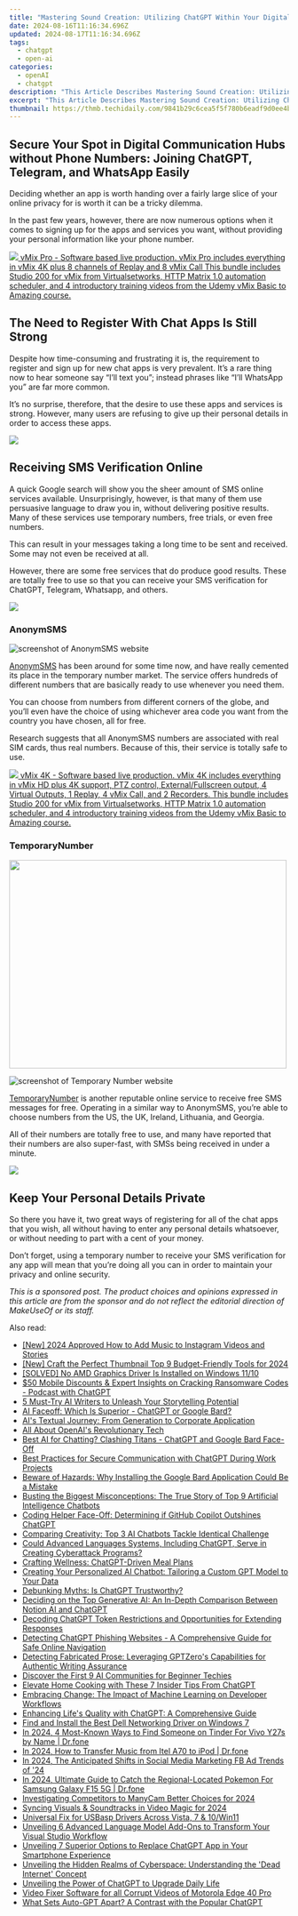 ```yaml
---
title: "Mastering Sound Creation: Utilizing ChatGPT Within Your Digital Audio Workstation"
date: 2024-08-16T11:16:34.696Z
updated: 2024-08-17T11:16:34.696Z
tags:
  - chatgpt
  - open-ai
categories:
  - openAI
  - chatgpt
description: "This Article Describes Mastering Sound Creation: Utilizing ChatGPT Within Your Digital Audio Workstation"
excerpt: "This Article Describes Mastering Sound Creation: Utilizing ChatGPT Within Your Digital Audio Workstation"
thumbnail: https://thmb.techidaily.com/9841b29c6cea5f5f780b6eadf9d0ee4bcbe0f046fdd4bc1a6bbe581309b919ba.jpg
---
```


## Secure Your Spot in Digital Communication Hubs without Phone Numbers: Joining ChatGPT, Telegram, and WhatsApp Easily

 Deciding whether an app is worth handing over a fairly large slice of your online privacy for is worth it can be a tricky dilemma.

 In the past few years, however, there are now numerous options when it comes to signing up for the apps and services you want, without providing your personal information like your phone number.

<!-- affiliate ads begin -->
<a href="https://secure.2checkout.com/order/checkout.php?PRODS=30901410&QTY=1&AFFILIATE=108875&CART=1"> <img src="https://secure.avangate.com/images/merchant/ce9a6fb2becc2d235e62b125e9260102/products/copy_1_copy_vMixCallScreenshot1-large.jpg" border="0"> vMix Pro - Software based live production. vMix Pro includes everything in vMix 4K plus 8 channels of Replay and 8 vMix Call 
This bundle includes Studio 200 for vMix from Virtualsetworks, HTTP Matrix 1.0 automation scheduler, and 4 introductory training videos from the Udemy vMix Basic to Amazing course. </a>
<!-- affiliate ads end -->
## The Need to Register With Chat Apps Is Still Strong

 Despite how time-consuming and frustrating it is, the requirement to register and sign up for new chat apps is very prevalent. It’s a rare thing now to hear someone say “I’ll text you”; instead phrases like “I’ll WhatsApp you” are far more common.

 It’s no surprise, therefore, that the desire to use these apps and services is strong. However, many users are refusing to give up their personal details in order to access these apps.

<!-- affiliate ads begin -->
<a href="https://secure.2checkout.com/order/checkout.php?PRODS=4620780&QTY=1&AFFILIATE=108875&CART=1"><img src="https://secure.avangate.com/images/merchant/07dd4d5a72f5740ef0f035f201951476/728__90banner.jpg" border="0"></a>
<!-- affiliate ads end -->
## Receiving SMS Verification Online

 A quick Google search will show you the sheer amount of SMS online services available. Unsurprisingly, however, is that many of them use persuasive language to draw you in, without delivering positive results. Many of these services use temporary numbers, free trials, or even free numbers.

 This can result in your messages taking a long time to be sent and received. Some may not even be received at all.

 However, there are some free services that do produce good results. These are totally free to use so that you can receive your SMS verification for ChatGPT, Telegram, Whatsapp, and others.

<!-- affiliate ads begin -->
<a href="https://estore.winxdvd.com/order/checkout.php?PRODS=4081991&QTY=1&AFFILIATE=108875&CART=1"><img src="https://www.winxdvd.com/affiliate/new-banner/wt-500x500.jpg" border="0"></a>
<!-- affiliate ads end -->
### AnonymSMS

![screenshot of AnonymSMS website](https://static1.makeuseofimages.com/wordpress/wp-content/uploads/2023/06/sms-anonymsms.jpg)

[AnonymSMS](https://anonymsms.com/) has been around for some time now, and have really cemented its place in the temporary number market. The service offers hundreds of different numbers that are basically ready to use whenever you need them.

 You can choose from numbers from different corners of the globe, and you’ll even have the choice of using whichever area code you want from the country you have chosen, all for free.

 Research suggests that all AnonymSMS numbers are associated with real SIM cards, thus real numbers. Because of this, their service is totally safe to use.

<!-- affiliate ads begin -->
<a href="https://secure.2checkout.com/order/checkout.php?PRODS=30901369&QTY=1&AFFILIATE=108875&CART=1"> <img src="https://secure.avangate.com/images/merchant/ce9a6fb2becc2d235e62b125e9260102/products/1_copy_vMixCallScreenshot1-large.jpg" border="0"> vMix 4K - Software based live production. vMix 4K includes everything in vMix HD plus 4K support, PTZ control, External/Fullscreen output, 4 Virtual Outputs, 1 Replay, 4 vMix Call, and 2 Recorders. 
This bundle includes Studio 200 for vMix from Virtualsetworks, HTTP Matrix 1.0 automation scheduler, and 4 introductory training videos from the Udemy vMix Basic to Amazing course. </a>
<!-- affiliate ads end -->
### TemporaryNumber

<!-- affiliate ads begin -->
<a href="https://electronicx.pxf.io/c/5597632/1872456/14483" target="_top" id="1872456"><img src="//a.impactradius-go.com/display-ad/14483-1872456" border="0" alt="" width="500" height="375"/></a><img height="0" width="0" src="https://imp.pxf.io/i/5597632/1872456/14483" style="position:absolute;visibility:hidden;" border="0" />
<!-- affiliate ads end -->
![screenshot of Temporary Number website](https://static1.makeuseofimages.com/wordpress/wp-content/uploads/2023/06/sms-temporary-number.jpeg)

[TemporaryNumber](https://temporarynumber.com/) is another reputable online service to receive free SMS messages for free. Operating in a similar way to AnonymSMS, you’re able to choose numbers from the US, the UK, Ireland, Lithuania, and Georgia.

 All of their numbers are totally free to use, and many have reported that their numbers are also super-fast, with SMSs being received in under a minute.

<!-- affiliate ads begin -->
<a href="https://secure.2checkout.com/order/checkout.php?PRODS=35038891&QTY=1&AFFILIATE=108875&CART=1"><img src="https://www.dupinout.com/wp-content/uploads/2021/12/DupInOut-New-Duplicate-Scan-Tab.png" border="0"></a>
<!-- affiliate ads end -->
## Keep Your Personal Details Private

 So there you have it, two great ways of registering for all of the chat apps that you wish, all without having to enter any personal details whatsoever, or without needing to part with a cent of your money.

 Don’t forget, using a temporary number to receive your SMS verification for any app will mean that you’re doing all you can in order to maintain your privacy and online security.

 _This is a sponsored post. The product choices and opinions expressed in this article are from the sponsor and do not reflect the editorial direction of MakeUseOf or its staff._


<ins class="adsbygoogle"
     style="display:block"
     data-ad-format="autorelaxed"
     data-ad-client="ca-pub-7571918770474297"
     data-ad-slot="1223367746"></ins>



<ins class="adsbygoogle"
     style="display:block"
     data-ad-client="ca-pub-7571918770474297"
     data-ad-slot="8358498916"
     data-ad-format="auto"
     data-full-width-responsive="true"></ins>

<span class="atpl-alsoreadstyle">Also read:</span>
<div><ul>
<li><a href="https://instagram-video-files.techidaily.com/new-2024-approved-how-to-add-music-to-instagram-videos-and-stories/"><u>[New] 2024 Approved  How to Add Music to Instagram Videos and Stories</u></a></li>
<li><a href="https://facebook-video-share.techidaily.com/new-craft-the-perfect-thumbnail-top-9-budget-friendly-tools-for-2024/"><u>[New] Craft the Perfect Thumbnail  Top 9 Budget-Friendly Tools for 2024</u></a></li>
<li><a href="https://network-issues.techidaily.com/solved-no-amd-graphics-driver-is-installed-on-windows-1110/"><u>[SOLVED] No AMD Graphics Driver Is Installed on Windows 11/10</u></a></li>
<li><a href="https://tech-haven.techidaily.com/1722167606350-50-mobile-discounts-and-expert-insights-on-cracking-ransomware-codes-podcast-with-chatgpt/"><u>$50 Mobile Discounts & Expert Insights on Cracking Ransomware Codes - Podcast with ChatGPT</u></a></li>
<li><a href="https://tech-haven.techidaily.com/5-must-try-ai-writers-to-unleash-your-storytelling-potential/"><u>5 Must-Try AI Writers to Unleash Your Storytelling Potential</u></a></li>
<li><a href="https://tech-haven.techidaily.com/ai-faceoff-which-is-superior-chatgpt-or-google-bard/"><u>AI Faceoff: Which Is Superior - ChatGPT or Google Bard?</u></a></li>
<li><a href="https://tech-haven.techidaily.com/ais-textual-journey-from-generation-to-corporate-application/"><u>AI's Textual Journey: From Generation to Corporate Application</u></a></li>
<li><a href="https://tech-haven.techidaily.com/all-about-openais-revolutionary-tech/"><u>All About OpenAI's Revolutionary Tech</u></a></li>
<li><a href="https://tech-haven.techidaily.com/best-ai-for-chatting-clashing-titans-chatgpt-and-google-bard-face-off/"><u>Best AI for Chatting? Clashing Titans - ChatGPT and Google Bard Face-Off</u></a></li>
<li><a href="https://tech-haven.techidaily.com/best-practices-for-secure-communication-with-chatgpt-during-work-projects/"><u>Best Practices for Secure Communication with ChatGPT During Work Projects</u></a></li>
<li><a href="https://tech-haven.techidaily.com/beware-of-hazards-why-installing-the-google-bard-application-could-be-a-mistake/"><u>Beware of Hazards: Why Installing the Google Bard Application Could Be a Mistake</u></a></li>
<li><a href="https://tech-haven.techidaily.com/busting-the-biggest-misconceptions-the-true-story-of-top-9-artificial-intelligence-chatbots/"><u>Busting the Biggest Misconceptions: The True Story of Top 9 Artificial Intelligence Chatbots</u></a></li>
<li><a href="https://tech-haven.techidaily.com/coding-helper-face-off-determining-if-github-copilot-outshines-chatgpt/"><u>Coding Helper Face-Off: Determining if GitHub Copilot Outshines ChatGPT</u></a></li>
<li><a href="https://tech-haven.techidaily.com/comparing-creativity-top-3-ai-chatbots-tackle-identical-challenge/"><u>Comparing Creativity: Top 3 AI Chatbots Tackle Identical Challenge</u></a></li>
<li><a href="https://tech-revival.techidaily.com/could-advanced-languages-systems-including-chatgpt-serve-in-creating-cyberattack-programs/"><u>Could Advanced Languages Systems, Including ChatGPT, Serve in Creating Cyberattack Programs?</u></a></li>
<li><a href="https://tech-haven.techidaily.com/crafting-wellness-chatgpt-driven-meal-plans/"><u>Crafting Wellness: ChatGPT-Driven Meal Plans</u></a></li>
<li><a href="https://tech-haven.techidaily.com/creating-your-personalized-ai-chatbot-tailoring-a-custom-gpt-model-to-your-data/"><u>Creating Your Personalized AI Chatbot: Tailoring a Custom GPT Model to Your Data</u></a></li>
<li><a href="https://tech-haven.techidaily.com/debunking-myths-is-chatgpt-trustworthy/"><u>Debunking Myths: Is ChatGPT Trustworthy?</u></a></li>
<li><a href="https://tech-haven.techidaily.com/deciding-on-the-top-generative-ai-an-in-depth-comparison-between-notion-ai-and-chatgpt/"><u>Deciding on the Top Generative AI: An In-Depth Comparison Between Notion AI and ChatGPT</u></a></li>
<li><a href="https://tech-haven.techidaily.com/decoding-chatgpt-token-restrictions-and-opportunities-for-extending-responses/"><u>Decoding ChatGPT Token Restrictions and Opportunities for Extending Responses</u></a></li>
<li><a href="https://tech-haven.techidaily.com/detecting-chatgpt-phishing-websites-a-comprehensive-guide-for-safe-online-navigation/"><u>Detecting ChatGPT Phishing Websites - A Comprehensive Guide for Safe Online Navigation</u></a></li>
<li><a href="https://tech-haven.techidaily.com/detecting-fabricated-prose-leveraging-gptzeros-capabilities-for-authentic-writing-assurance/"><u>Detecting Fabricated Prose: Leveraging GPTZero's Capabilities for Authentic Writing Assurance</u></a></li>
<li><a href="https://tech-haven.techidaily.com/discover-the-first-9-ai-communities-for-beginner-techies/"><u>Discover the First 9 AI Communities for Beginner Techies</u></a></li>
<li><a href="https://tech-haven.techidaily.com/elevate-home-cooking-with-these-7-insider-tips-from-chatgpt/"><u>Elevate Home Cooking with These 7 Insider Tips From ChatGPT</u></a></li>
<li><a href="https://tech-haven.techidaily.com/embracing-change-the-impact-of-machine-learning-on-developer-workflows/"><u>Embracing Change: The Impact of Machine Learning on Developer Workflows</u></a></li>
<li><a href="https://tech-haven.techidaily.com/enhancing-lifes-quality-with-chatgpt-a-comprehensive-guide/"><u>Enhancing Life's Quality with ChatGPT: A Comprehensive Guide</u></a></li>
<li><a href="https://hardware-help.techidaily.com/find-and-install-the-best-dell-networking-driver-on-windows-7/"><u>Find and Install the Best Dell Networking Driver on Windows 7</u></a></li>
<li><a href="https://review-topics.techidaily.com/in-2024-4-most-known-ways-to-find-someone-on-tinder-for-vivo-y27s-by-name-drfone-by-drfone-virtual-android/"><u>In 2024, 4 Most-Known Ways to Find Someone on Tinder For Vivo Y27s by Name | Dr.fone</u></a></li>
<li><a href="https://android-transfer.techidaily.com/in-2024-how-to-transfer-music-from-itel-a70-to-ipod-drfone-by-drfone-transfer-from-android-transfer-from-android/"><u>In 2024, How to Transfer Music from Itel A70 to iPod | Dr.fone</u></a></li>
<li><a href="https://facebook-video-content.techidaily.com/in-2024-the-anticipated-shifts-in-social-media-marketing-fb-ad-trends-of-24/"><u>In 2024, The Anticipated Shifts in Social Media Marketing  FB Ad Trends of '24</u></a></li>
<li><a href="https://change-location.techidaily.com/in-2024-ultimate-guide-to-catch-the-regional-located-pokemon-for-samsung-galaxy-f15-5g-drfone-by-drfone-virtual-android/"><u>In 2024, Ultimate Guide to Catch the Regional-Located Pokemon For Samsung Galaxy F15 5G | Dr.fone</u></a></li>
<li><a href="https://screen-sharing-recording.techidaily.com/investigating-competitors-to-manycam-better-choices-for-2024/"><u>Investigating Competitors to ManyCam  Better Choices for 2024</u></a></li>
<li><a href="https://some-skills.techidaily.com/syncing-visuals-and-soundtracks-in-video-magic-for-2024/"><u>Syncing Visuals & Soundtracks in Video Magic for 2024</u></a></li>
<li><a href="https://driver-install.techidaily.com/universal-fix-for-usbasp-drivers-across-vista-7-and-10win11/"><u>Universal Fix for USBasp Drivers Across Vista, 7 & 10/Win11</u></a></li>
<li><a href="https://tech-haven.techidaily.com/unveiling-6-advanced-language-model-add-ons-to-transform-your-visual-studio-workflow/"><u>Unveiling 6 Advanced Language Model Add-Ons to Transform Your Visual Studio Workflow</u></a></li>
<li><a href="https://tech-haven.techidaily.com/unveiling-7-superior-options-to-replace-chatgpt-app-in-your-smartphone-experience/"><u>Unveiling 7 Superior Options to Replace ChatGPT App in Your Smartphone Experience</u></a></li>
<li><a href="https://tech-haven.techidaily.com/unveiling-the-hidden-realms-of-cyberspace-understanding-the-dead-internet-concept/"><u>Unveiling the Hidden Realms of Cyberspace: Understanding the 'Dead Internet' Concept</u></a></li>
<li><a href="https://tech-haven.techidaily.com/unveiling-the-power-of-chatgpt-to-upgrade-daily-life/"><u>Unveiling the Power of ChatGPT to Upgrade Daily Life</u></a></li>
<li><a href="https://techidaily.com/video-fixer-software-for-all-corrupt-videos-of-motorola-edge-40-pro-by-stellar-video-repair-mobile-video-repair/"><u>Video Fixer Software for all Corrupt Videos of Motorola Edge 40 Pro</u></a></li>
<li><a href="https://tech-haven.techidaily.com/what-sets-auto-gpt-apart-a-contrast-with-the-popular-chatgpt/"><u>What Sets Auto-GPT Apart? A Contrast with the Popular ChatGPT</u></a></li>
</ul></div>
